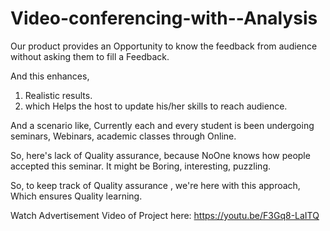 # Video-conferencing-with--Analysis
Our product provides an Opportunity to know the feedback from audience without asking them to fill a Feedback.

And this enhances,
1) Realistic results.
2) which Helps the host to  update his/her skills to reach audience.

And a scenario like, 
Currently each and every student is been undergoing seminars, Webinars, academic classes through Online. 

So, here's lack of  Quality assurance, because NoOne knows how people accepted this seminar. It might be Boring, interesting, puzzling. 

So, to keep track of Quality assurance , we're here with this approach, 
Which ensures Quality learning.

Watch Advertisement Video of Project here: https://youtu.be/F3Gq8-LaITQ


